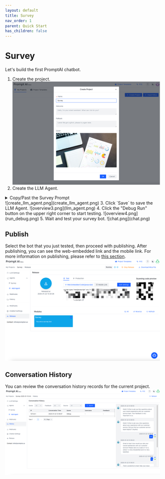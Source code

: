 ```yaml
---
layout: default
title: Survey
nav_order: 1
parent: Quick Start
has_children: false
---
```


# Survey
<!-- PromptAI提供专业的对话机器人设计体验，旨在简化构建过程，使其简单高效。我们提供直观的流图设计工具，让您轻松创建对话机器人。PromptAI包含丰富的预制功能，包括文档、网页链接、文件转换成对话内容等。我们支持简单的问答交互，简单信息的收集，以及复杂多信息的收集。您可以控制丰富的富文本回复内容，并支持Webhook调用、对话历史记录、以及发布为Web内嵌对话机器人和移动端对话机器人。此外，我们还提供预制变量设置，以帮助您快速高效地设计和部署您的对话机器人。 -->

<!-- PromptAI provides an intuitive conversation design tool for fast bot creation. It enable webhook calls, conversation history, as well as publishing as a web-embedded chatbot and a mobile chatbot. You have full control over response content. -->
<!-- ## 快速开始  -->
<!-- 以下是在云版本中创建第一个对话机器人的例子。（更多例子在[这里](/docs/examples/)可以查看） -->
Let's build the first PromptAI chatbot. 
<!-- Here is an example of creating the first chatbot in the cloud version. (Local version examples or more examples can be found [here](/docs/example/)) -->


1. Create the project.
![overview1.png](create_project.png)
2. Create the LLM Agent. 
  <details>
    <summary>Copy/Past the Survey Prompt</summary>
    <pre><code> please add the survey prompt here
    </code></pre>
  </details>
![create_llm_agent.png](create_llm_agent.png)
3. Click `Save` to save the LLM Agent.
![overview3.png](llm_agent.png)
4. Click the "Debug Run" button on the upper right corner to start testing.
![overview4.png](run_debug.png)
5. Wait and test your survey bot.
![chat.png](chat.png)

<!-- ## 快速发布 -->
## Publish
<!-- 选择我们刚刚测试运行好的流图，进行发布。发布之后，我们可以看见web内嵌链接，和移动端链接。更多发布相关内容请看这里。 -->
Select the bot that you just tested, then proceed with publishing. After publishing, you can see the web-embedded link and the mobile link. For more information on publishing, please refer to [this section](/docs/tutorial/release/release_project).
![overview6.png](release.png)

<!-- ## 对话历史和Dashboard -->
## Conversation History
<!-- 对话历史纪录了，当前项目的所有对话信息。 -->
You can review the conversation history records for the current project.
![chat_history.png](chat_history.png)
